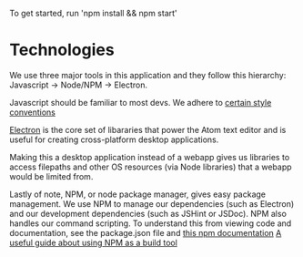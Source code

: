 To get started, run 'npm install && npm start'

# Technologies

We use three major tools in this application and they follow this hierarchy:
Javascript -> Node/NPM -> Electron.

Javascript should be familiar to most devs. We adhere to [certain style
conventions](http://javascript.crockford.com/code.html)

[Electron](http://electron.atom.io/) is the core set of libararies that power the Atom text editor and is
useful for creating cross-platform desktop applications. 

Making this a desktop application instead of a webapp gives us libraries to
access filepaths and other OS resources (via Node libraries) that a webapp
would be limited from. 

Lastly of note, NPM, or node package manager, gives easy package management.
We use NPM to manage our dependencies (such as Electron) and our development
dependencies (such as JSHint or JSDoc). NPM also handles our command scripting.
To understand this from viewing code and documentation, see the package.json
file and [this npm documentation](https://docs.npmjs.com/misc/scripts)
[A useful guide about using NPM as a build tool](http://blog.keithcirkel.co.uk/how-to-use-npm-as-a-build-tool/)


